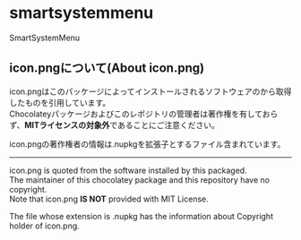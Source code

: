 # smartsystemmenu
SmartSystemMenu

## icon.pngについて(About icon.png)
icon.pngはこのパッケージによってインストールされるソフトウェアのから取得したものを引用しています。  
Chocolateyパッケージおよびこのレポジトリの管理者は著作権を有しておらず、**MITライセンスの対象外**であることにご注意ください。

icon.pngの著作権者の情報は.nupkgを拡張子とするファイル含まれています。

-----
icon.png is quoted from the software installed by this packaged.  
The maintainer of this chocolatey package and this repository have no copyright.  
Note that icon.png **IS NOT** provided with MIT License.

The file whose extension is .nupkg has the information about Copyright holder of icon.png.